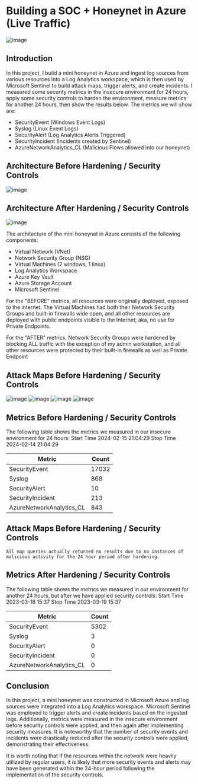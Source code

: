 # Building a SOC + Honeynet in Azure (Live Traffic)
![image](https://github.com/chrissy-ai/Cloud-SOC/assets/106142143/54e0b22d-8da2-408c-85d5-a5c4c7ce31a4)



## Introduction

In this project, I build a mini honeynet in Azure and ingest log sources from various resources into a Log Analytics workspace, which is then used by Microsoft Sentinel to build attack maps, trigger alerts, and create incidents. I measured some security metrics in the insecure environment for 24 hours, apply some security controls to harden the environment, measure metrics for another 24 hours, then show the results below. The metrics we will show are:

- SecurityEvent (Windows Event Logs)
- Syslog (Linux Event Logs)
- SecurityAlert (Log Analytics Alerts Triggered)
- SecurityIncident (Incidents created by Sentinel)
- AzureNetworkAnalytics_CL (Malicious Flows allowed into our honeynet)

## Architecture Before Hardening / Security Controls
![image](https://github.com/chrissy-ai/Cloud-SOC/assets/106142143/dc80e480-07bf-4205-b1b9-7902c5aaf08e)



## Architecture After Hardening / Security Controls

![image](https://github.com/chrissy-ai/Cloud-SOC/assets/106142143/0ef26916-9fa9-4db1-88ba-d433f90716a3)


The architecture of the mini honeynet in Azure consists of the following components:

- Virtual Network (VNet)
- Network Security Group (NSG)
- Virtual Machines (2 windows, 1 linux)
- Log Analytics Workspace
- Azure Key Vault
- Azure Storage Account
- Microsoft Sentinel

For the "BEFORE" metrics, all resources were originally deployed, exposed to the internet. The Virtual Machines had both their Network Security Groups and built-in firewalls wide open, and all other resources are deployed with public endpoints visible to the Internet; aka, no use for Private Endpoints.

For the "AFTER" metrics, Network Security Groups were hardened by blocking ALL traffic with the exception of my admin workstation, and all other resources were protected by their built-in firewalls as well as Private Endpoint

## Attack Maps Before Hardening / Security Controls
![image](https://github.com/chrissy-ai/Cloud-SOC/assets/106142143/d11da6ce-8f71-4760-9146-ea6e55522452)
![image](https://github.com/chrissy-ai/Cloud-SOC/assets/106142143/9ddea35c-0ac3-44df-8a9d-6c40aef5b9cf)
![image](https://github.com/chrissy-ai/Cloud-SOC/assets/106142143/c5a57548-14fa-4612-bebc-06dde48557b0)
![image](https://github.com/chrissy-ai/Cloud-SOC/assets/106142143/64f868d9-2599-4964-aa04-d438304c18fc)





## Metrics Before Hardening / Security Controls

The following table shows the metrics we measured in our insecure environment for 24 hours:
Start Time 2024-02-15 21:04:29
Stop Time 2024-02-14 21:04:29

| Metric                   | Count
| ------------------------ | -----
| SecurityEvent            | 17032
| Syslog                   | 868
| SecurityAlert            | 10
| SecurityIncident         | 213
| AzureNetworkAnalytics_CL | 843

## Attack Maps Before Hardening / Security Controls

```All map queries actually returned no results due to no instances of malicious activity for the 24 hour period after hardening.```

## Metrics After Hardening / Security Controls

The following table shows the metrics we measured in our environment for another 24 hours, but after we have applied security controls:
Start Time 2023-03-18 15:37
Stop Time	2023-03-19 15:37

| Metric                   | Count
| ------------------------ | -----
| SecurityEvent            | 5302
| Syslog                   | 3
| SecurityAlert            | 0
| SecurityIncident         | 0
| AzureNetworkAnalytics_CL | 0

## Conclusion

In this project, a mini honeynet was constructed in Microsoft Azure and log sources were integrated into a Log Analytics workspace. Microsoft Sentinel was employed to trigger alerts and create incidents based on the ingested logs. Additionally, metrics were measured in the insecure environment before security controls were applied, and then again after implementing security measures. It is noteworthy that the number of security events and incidents were drastically reduced after the security controls were applied, demonstrating their effectiveness.

It is worth noting that if the resources within the network were heavily utilized by regular users, it is likely that more security events and alerts may have been generated within the 24-hour period following the implementation of the security controls.
